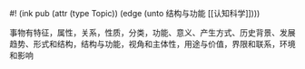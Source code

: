 #! (ink pub (attr (type Topic)) (edge (unto 结构与功能 [[认知科学]])))


事物有特征，属性，关系，性质，分类，功能、意义、产生方式、历史背景、发展趋势、形式和结构，结构与功能，视角和主体性，用途与价值，界限和联系，环境和影响
